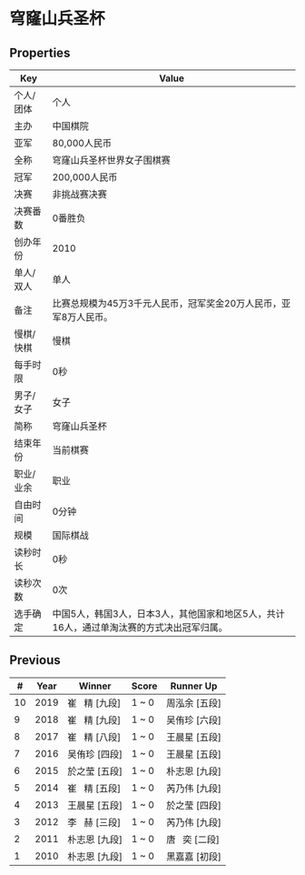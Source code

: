 # 穹窿山兵圣杯

## Properties

| Key | Value |
| --- | ----- |
| 个人/团体 | 个人 |
| 主办 | 中国棋院 |
| 亚军 | 80,000人民币 |
| 全称 | 穹窿山兵圣杯世界女子围棋赛 |
| 冠军 | 200,000人民币 |
| 决赛 | 非挑战赛决赛 |
| 决赛番数 | 0番胜负 |
| 创办年份 | 2010 |
| 单人/双人 | 单人 |
| 备注 | 比赛总规模为45万3千元人民币，冠军奖金20万人民币，亚军8万人民币。 |
| 慢棋/快棋 | 慢棋 |
| 每手时限 | 0秒 |
| 男子/女子 | 女子 |
| 简称 | 穹窿山兵圣杯 |
| 结束年份 | 当前棋赛 |
| 职业/业余 | 职业 |
| 自由时间 | 0分钟 |
| 规模 | 国际棋战 |
| 读秒时长 | 0秒 |
| 读秒次数 | 0次 |
| 选手确定 | 中国5人，韩国3人，日本3人，其他国家和地区5人，共计16人，通过单淘汰赛的方式决出冠军归属。 |

## Previous

| # | Year | Winner | Score | Runner Up |
| --- | --- | --- | --- | --- |
| 10 | 2019 | 崔   精 [九段] | 1 ~ 0 | 周泓余 [五段] |
| 9 | 2018 | 崔   精 [九段] | 1 ~ 0 | 吴侑珍 [六段] |
| 8 | 2017 | 崔   精 [八段] | 1 ~ 0 | 王晨星 [五段] |
| 7 | 2016 | 吴侑珍 [四段] | 1 ~ 0 | 王晨星 [五段] |
| 6 | 2015 | 於之莹 [五段] | 1 ~ 0 | 朴志恩 [九段] |
| 5 | 2014 | 崔   精 [五段] | 1 ~ 0 | 芮乃伟 [九段] |
| 4 | 2013 | 王晨星 [五段] | 1 ~ 0 | 於之莹 [四段] |
| 3 | 2012 | 李   赫 [三段] | 1 ~ 0 | 芮乃伟 [九段] |
| 2 | 2011 | 朴志恩 [九段] | 1 ~ 0 | 唐   奕 [二段] |
| 1 | 2010 | 朴志恩 [九段] | 1 ~ 0 | 黑嘉嘉 [初段] |

